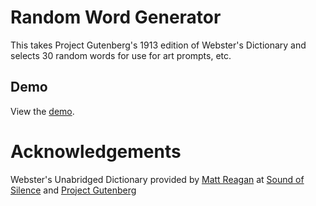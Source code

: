 # Random Word Generator

This takes Project Gutenberg's 1913 edition of Webster's Dictionary and selects 30 random words for use for art prompts, etc.

## Demo

View the [demo](https://selenahunter.github.io/Random-Word-Generator/).

# Acknowledgements

Webster's Unabridged Dictionary provided by [Matt Reagan](https://github.com/matthewreagan/WebstersEnglishDictionary) at [Sound of Silence](http://sound-of-silence.com) and [Project Gutenberg](http://www.gutenberg.net/)
